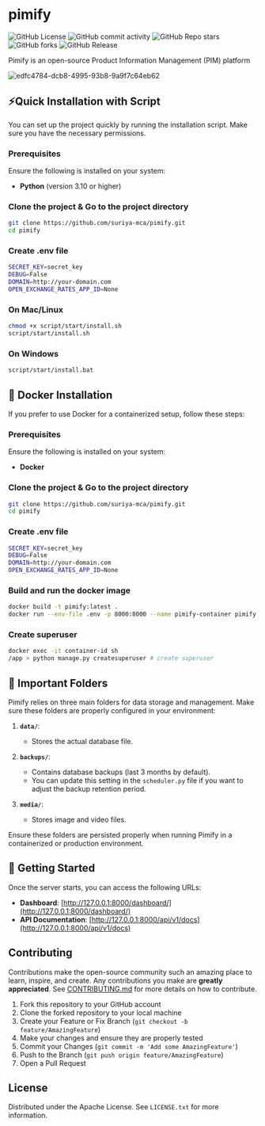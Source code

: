 # pimify
![GitHub License](https://img.shields.io/github/license/suriya-mca/pimify) ![GitHub commit activity](https://img.shields.io/github/commit-activity/t/suriya-mca/pimify) ![GitHub Repo stars](https://img.shields.io/github/stars/suriya-mca/pimify?style=flat&color=pink) ![GitHub forks](https://img.shields.io/github/forks/suriya-mca/pimify?style=flat&color=yellow) ![GitHub Release](https://img.shields.io/github/v/release/suriya-mca/pimify?color=green)

Pimify is an open-source Product Information Management (PIM) platform

![edfc4784-dcb8-4995-93b8-9a9f7c64eb62](https://github.com/user-attachments/assets/5e480ae4-10a8-442a-96bb-daa882974855)

## 	⚡Quick Installation with Script

You can set up the project quickly by running the installation script. Make sure you have the necessary permissions.

### Prerequisites

Ensure the following is installed on your system:

- **Python** (version 3.10 or higher)

### Clone the project & Go to the project directory

```bash
git clone https://github.com/suriya-mca/pimify.git
cd pimify
```

### Create .env file

```bash
SECRET_KEY=secret_key
DEBUG=False
DOMAIN=http://your-domain.com
OPEN_EXCHANGE_RATES_APP_ID=None
```

### On Mac/Linux

```bash
chmod +x script/start/install.sh
script/start/install.sh
```

### On Windows

```bash
script/start/install.bat
```

## 🐋 Docker Installation

If you prefer to use Docker for a containerized setup, follow these steps:

### Prerequisites

Ensure the following is installed on your system:

- **Docker**

### Clone the project & Go to the project directory

```bash
git clone https://github.com/suriya-mca/pimify.git
cd pimify
```

### Create .env file

```bash
SECRET_KEY=secret_key
DEBUG=False
DOMAIN=http://your-domain.com
OPEN_EXCHANGE_RATES_APP_ID=None
```

### Build and run the docker image

```bash
docker build -t pimify:latest .
docker run --env-file .env -p 8000:8000 --name pimify-container pimify:latest
```

### Create superuser
```bash
docker exec -it container-id sh
/app > python manage.py createsuperuser # create superuser
```

## 📂 Important Folders

Pimify relies on three main folders for data storage and management. Make sure these folders are properly configured in your environment:

1. **`data/`**: 
   - Stores the actual database file.

2. **`backups/`**: 
   - Contains database backups (last 3 months by default).
   - You can update this setting in the `scheduler.py` file if you want to adjust the backup retention period.

3. **`media/`**: 
   - Stores image and video files.

Ensure these folders are persisted properly when running Pimify in a containerized or production environment.

## 🚀 Getting Started

Once the server starts, you can access the following URLs:

- **Dashboard**: [http://127.0.0.1:8000/dashboard/](http://127.0.0.1:8000/dashboard/)
- **API Documentation**: [http://127.0.0.1:8000/api/v1/docs](http://127.0.0.1:8000/api/v1/docs)

## Contributing

Contributions make the open-source community such an amazing place to learn, inspire, and create. Any contributions you make are **greatly appreciated**. See [CONTRIBUTING.md](./CONTRIBUTING.md) for more details on how to contribute.

1. Fork this repository to your GitHub account
2. Clone the forked repository to your local machine
3. Create your Feature or Fix Branch (`git checkout -b feature/AmazingFeature`)
4. Make your changes and ensure they are properly tested
5. Commit your Changes (`git commit -m 'Add some AmazingFeature'`)
6. Push to the Branch (`git push origin feature/AmazingFeature`)
7. Open a Pull Request

## License

Distributed under the Apache License. See `LICENSE.txt` for more information.
